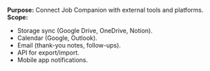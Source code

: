 **Purpose:** Connect Job Companion with external tools and platforms.  
**Scope:**

- Storage sync (Google Drive, OneDrive, Notion).
- Calendar (Google, Outlook).
- Email (thank-you notes, follow-ups).
- API for export/import.
- Mobile app notifications.
